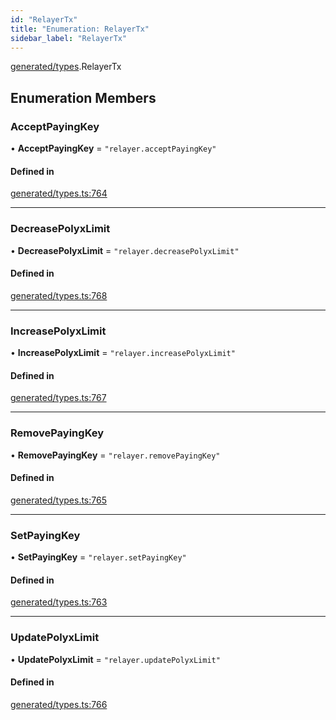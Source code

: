 ```yaml
---
id: "RelayerTx"
title: "Enumeration: RelayerTx"
sidebar_label: "RelayerTx"
---
```


[generated/types](../../../../modules/Generated/Types/Types.md).RelayerTx

## Enumeration Members

### AcceptPayingKey

• **AcceptPayingKey** = ``"relayer.acceptPayingKey"``

#### Defined in

[generated/types.ts:764](https://github.com/PolymeshAssociation/polymesh-sdk/blob/49a0066c3/src/generated/types.ts#L764)

___

### DecreasePolyxLimit

• **DecreasePolyxLimit** = ``"relayer.decreasePolyxLimit"``

#### Defined in

[generated/types.ts:768](https://github.com/PolymeshAssociation/polymesh-sdk/blob/49a0066c3/src/generated/types.ts#L768)

___

### IncreasePolyxLimit

• **IncreasePolyxLimit** = ``"relayer.increasePolyxLimit"``

#### Defined in

[generated/types.ts:767](https://github.com/PolymeshAssociation/polymesh-sdk/blob/49a0066c3/src/generated/types.ts#L767)

___

### RemovePayingKey

• **RemovePayingKey** = ``"relayer.removePayingKey"``

#### Defined in

[generated/types.ts:765](https://github.com/PolymeshAssociation/polymesh-sdk/blob/49a0066c3/src/generated/types.ts#L765)

___

### SetPayingKey

• **SetPayingKey** = ``"relayer.setPayingKey"``

#### Defined in

[generated/types.ts:763](https://github.com/PolymeshAssociation/polymesh-sdk/blob/49a0066c3/src/generated/types.ts#L763)

___

### UpdatePolyxLimit

• **UpdatePolyxLimit** = ``"relayer.updatePolyxLimit"``

#### Defined in

[generated/types.ts:766](https://github.com/PolymeshAssociation/polymesh-sdk/blob/49a0066c3/src/generated/types.ts#L766)
